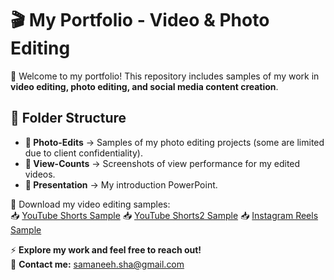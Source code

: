 # 🎬 My Portfolio - Video & Photo Editing  

📌 Welcome to my portfolio! This repository includes samples of my work in **video editing, photo editing, and social media content creation**.  

## 📂 Folder Structure   
- **📂 Photo-Edits** → Samples of my photo editing projects (some are limited due to client confidentiality).   
- **📂 View-Counts** → Screenshots of view performance for my edited videos.
- **📂 Presentation** → My introduction PowerPoint. 



🎥 Download my video editing samples:  
📥 [YouTube Shorts Sample](https://github.com/samane-shahraki/My-portfolio/releases/download/V1.0/YuoTube.Shorts.zip) 
📥 [YouTube Shorts2 Sample](https://github.com/samane-shahraki/My-portfolio/releases/download/V1.0/YouTube.Shorts2.zip)
📥 [Instagram Reels Sample](https://github.com/samane-shahraki/My-portfolio/releases/download/V1.0/Instagram.Reels.zip)  


⚡ **Explore my work and feel free to reach out!**  
📩 **Contact me:** samaneeh.sha@gmail.com 
